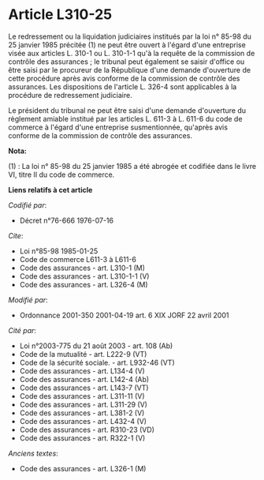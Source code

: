 # Article L310-25

Le redressement ou la liquidation judiciaires institués par la loi n° 85-98 du 25 janvier 1985 précitée (1) ne peut être
ouvert à l'égard d'une entreprise visée aux articles L. 310-1 ou L. 310-1-1 qu'à la requête de la commission de contrôle des
assurances ; le tribunal peut également se saisir d'office ou être saisi par le procureur de la République d'une demande
d'ouverture de cette procédure après avis conforme de la commission de contrôle des assurances. Les dispositions de l'article
L. 326-4 sont applicables à la procédure de redressement judiciaire.

Le président du tribunal ne peut être saisi d'une demande d'ouverture du règlement amiable institué par les articles L. 611-3
à L. 611-6 du code de commerce à l'égard d'une entreprise susmentionnée, qu'après avis conforme de la commission de contrôle
des assurances.

**Nota:**

(1) : La loi n° 85-98 du 25 janvier 1985 a été abrogée et codifiée dans le livre VI, titre II du code de commerce.

**Liens relatifs à cet article**

_Codifié par_:

  - Décret n°76-666 1976-07-16

_Cite_:

  - Loi n°85-98 1985-01-25
  - Code de commerce L611-3 à L611-6
  - Code des assurances - art. L310-1 (M)
  - Code des assurances - art. L310-1-1 (V)
  - Code des assurances - art. L326-4 (M)

_Modifié par_:

  - Ordonnance 2001-350 2001-04-19 art. 6 XIX JORF 22 avril 2001

_Cité par_:

  - Loi n°2003-775 du 21 août 2003 - art. 108 (Ab)
  - Code de la mutualité - art. L222-9 (VT)
  - Code de la sécurité sociale. - art. L932-46 (VT)
  - Code des assurances - art. L134-4 (V)
  - Code des assurances - art. L142-4 (Ab)
  - Code des assurances - art. L143-7 (VT)
  - Code des assurances - art. L311-11 (V)
  - Code des assurances - art. L311-29 (V)
  - Code des assurances - art. L381-2 (V)
  - Code des assurances - art. L432-4 (V)
  - Code des assurances - art. R310-23 (VD)
  - Code des assurances - art. R322-1 (V)

_Anciens textes_:

  - Code des assurances - art. L326-1 (M)
